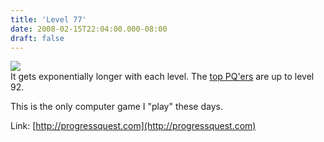 ```yaml
---
title: 'Level 77'
date: 2008-02-15T22:04:00.000-08:00
draft: false
---
```


[![](http://bp1.blogger.com/_xmqk7LpXiyY/R7Z9Jyxu9xI/AAAAAAAAAKU/p8CCdfW-C_o/s320/progres-quest-level-77.jpg)](http://bp1.blogger.com/_xmqk7LpXiyY/R7Z9Jyxu9xI/AAAAAAAAAKU/p8CCdfW-C_o/s1600-h/progres-quest-level-77.jpg)  
It gets exponentially longer with each level. The [top PQ'ers](http://progressquest.com/knoram.php?) are up to level 92.  
  
This is the only computer game I "play" these days.  
  
Link: [http://progressquest.com](http://progressquest.com)